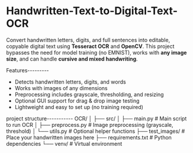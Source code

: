 # Handwritten-Text-to-Digital-Text-OCR
Convert handwritten letters, digits, and full sentences into editable, copyable digital text using **Tesseract OCR** and **OpenCV**.    This project bypasses the need for model training (no EMNIST), works with **any image size**, and can handle **cursive and mixed handwriting**.

Features---------
- Detects handwritten letters, digits, and words
- Works with images of any dimensions
- Preprocessing includes grayscale, thresholding, and resizing
- Optional GUI support for drag & drop image testing
- Lightweight and easy to set up (no training required)

project structure-----------
OCR/
│
├── src/
│ ├── main.py # Main script to run OCR
│ ├── preprocess.py # Image preprocessing (grayscale, threshold)
│ └── utils.py # Optional helper functions
├── test_images/ # Place your handwritten images here
├── requirements.txt # Python dependencies
└── venv/ # Virtual environment
